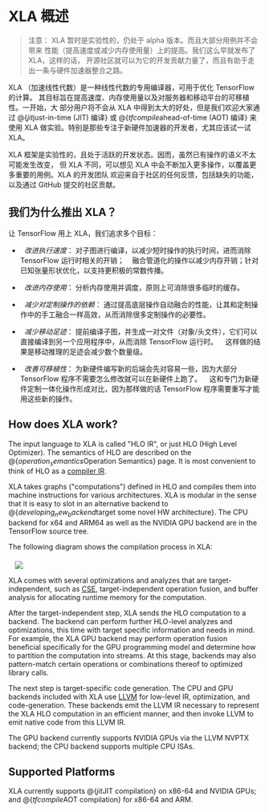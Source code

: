# XLA 概述

> 注意： XLA 暂时是实验性的，仍处于 alpha 版本。而且大部分用例并不会带来
> 性能（提高速度或减少内存使用量）上的提高。我们这么早就发布了 XLA，这样的话，
> 开源社区就可以为它的开发贡献力量了，而且有助于走出一条与硬件加速器整合之路。

XLA （加速线性代数）是一种线性代数的专用编译器，可用于优化 TensorFlow 的计算。
其目标旨在提高速度、内存使用量以及对服务器和移动平台的可移植性。一开始，大
部分用户将不会从 XLA 中得到太大的好处，但是我们欢迎大家通过 @{$jit$just-in-time (JIT) 编译} 或 @{$tfcompile$ahead-of-time (AOT) 编译} 
来使用 XLA 做实验。特别是那些专注于新硬件加速器的开发者，尤其应该试一试 XLA。

XLA 框架是实验性的，且处于活跃的开发状态。因而，虽然已有操作的语义不太可能发生改变，
但 XLA 不同，可以想见 XLA 中会不断加入更多操作，以覆盖更多重要的用例。XLA 的开发团队
欢迎来自于社区的任何反馈，包括缺失的功能，以及通过 GitHub 提交的社区贡献。

## 我们为什么推出 XLA？

让 TensorFlow 用上 XLA，我们追求多个目标：

*   *改进执行速度*： 对子图进行编译，以减少短时操作的执行时间，进而消除 TensorFlow 运行时相关的开销；
    融合管道化的操作以减少内存开销；针对已知张量形状优化，以支持更积极的常数传播。

*   *改进内存使用*： 分析内存使用并调度，原则上可消除很多临时的缓存。

*   *减少对定制操作的依赖*： 通过提高底层操作自动融合的性能，让其和定制操作中的手工融合一样高效，从而消除很多定制操作的必要性。

*   *减少移动足迹*： 提前编译子图，并生成一对文件（对象/头文件），它们可以直接编译到另一个应用程序中，从而消除 TensorFlow 运行时。
    这样做的结果是移动推理的足迹会减少数个数量级。

*   *改善可移植性*： 为新硬件编写新的后端会先对容易一些，因为大部分 TensorFlow 程序不需要怎么修改就可以在新硬件上跑了。
    这和专门为新硬件定制一体化操作形成对比，因为那样做的话 TensorFlow 程序需要重写才能用这些新的操作。

## How does XLA work?

The input language to XLA is called "HLO IR", or just HLO (High Level
Optimizer). The semantics of HLO are described on the
@{$operation_semantics$Operation Semantics} page. It
is most convenient to think of HLO as a [compiler
IR](https://en.wikipedia.org/wiki/Intermediate_representation).

XLA takes graphs ("computations") defined in HLO and compiles them into machine
instructions for various architectures. XLA is modular in the sense that it is
easy to slot in an alternative backend to @{$developing_new_backend$target some novel HW architecture}. The CPU backend for x64 and ARM64 as
well as the NVIDIA GPU backend are in the TensorFlow source tree.

The following diagram shows the compilation process in XLA:

<div style="width:95%; margin:auto; margin-bottom:10px; margin-top:20px;">
  <img src="https://www.tensorflow.org/images/how-does-xla-work.png">
</div>

XLA comes with several optimizations and analyzes that are target-independent,
such as [CSE](https://en.wikipedia.org/wiki/Common_subexpression_elimination),
target-independent operation fusion, and buffer analysis for allocating runtime
memory for the computation.

After the target-independent step, XLA sends the HLO computation to a backend.
The backend can perform further HLO-level analyzes and optimizations, this time
with target specific information and needs in mind. For example, the XLA GPU
backend may perform operation fusion beneficial specifically for the GPU
programming model and determine how to partition the computation into streams.
At this stage, backends may also pattern-match certain operations or
combinations thereof to optimized library calls.

The next step is target-specific code generation. The CPU and GPU backends
included with XLA use [LLVM](http://llvm.org) for low-level IR, optimization,
and code-generation. These backends emit the LLVM IR necessary to represent the
XLA HLO computation in an efficient manner, and then invoke LLVM to emit native
code from this LLVM IR.

The GPU backend currently supports NVIDIA GPUs via the LLVM NVPTX backend; the
CPU backend supports multiple CPU ISAs.

## Supported Platforms

XLA currently supports @{$jit$JIT compilation} on x86-64 and NVIDIA GPUs; and
@{$tfcompile$AOT compilation} for x86-64 and ARM.
